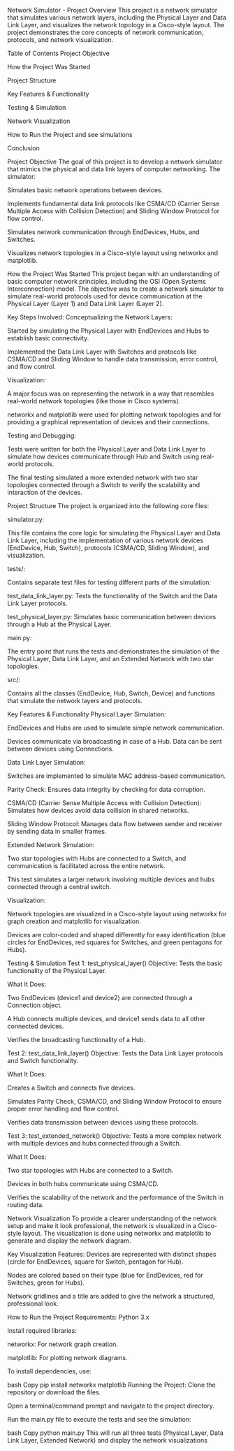 Network Simulator - Project Overview
This project is a network simulator that simulates various network layers, including the Physical Layer and Data Link Layer, and visualizes the network topology in a Cisco-style layout. The project demonstrates the core concepts of network communication, protocols, and network visualization.

Table of Contents
Project Objective

How the Project Was Started

Project Structure

Key Features & Functionality

Testing & Simulation

Network Visualization

How to Run the Project and see simulations

Conclusion

Project Objective
The goal of this project is to develop a network simulator that mimics the physical and data link layers of computer networking. The simulator:

Simulates basic network operations between devices.

Implements fundamental data link protocols like CSMA/CD (Carrier Sense Multiple Access with Collision Detection) and Sliding Window Protocol for flow control.

Simulates network communication through EndDevices, Hubs, and Switches.

Visualizes network topologies in a Cisco-style layout using networkx and matplotlib.

How the Project Was Started
This project began with an understanding of basic computer network principles, including the OSI (Open Systems Interconnection) model. The objective was to create a network simulator to simulate real-world protocols used for device communication at the Physical Layer (Layer 1) and Data Link Layer (Layer 2).

Key Steps Involved:
Conceptualizing the Network Layers:

Started by simulating the Physical Layer with EndDevices and Hubs to establish basic connectivity.

Implemented the Data Link Layer with Switches and protocols like CSMA/CD and Sliding Window to handle data transmission, error control, and flow control.

Visualization:

A major focus was on representing the network in a way that resembles real-world network topologies (like those in Cisco systems).

networkx and matplotlib were used for plotting network topologies and for providing a graphical representation of devices and their connections.

Testing and Debugging:

Tests were written for both the Physical Layer and Data Link Layer to simulate how devices communicate through Hub and Switch using real-world protocols.

The final testing simulated a more extended network with two star topologies connected through a Switch to verify the scalability and interaction of the devices.

Project Structure
The project is organized into the following core files:

simulator.py:

This file contains the core logic for simulating the Physical Layer and Data Link Layer, including the implementation of various network devices (EndDevice, Hub, Switch), protocols (CSMA/CD, Sliding Window), and visualization.

tests/:

Contains separate test files for testing different parts of the simulation:

test_data_link_layer.py: Tests the functionality of the Switch and the Data Link Layer protocols.

test_physical_layer.py: Simulates basic communication between devices through a Hub at the Physical Layer.

main.py:

The entry point that runs the tests and demonstrates the simulation of the Physical Layer, Data Link Layer, and an Extended Network with two star topologies.

src/:

Contains all the classes (EndDevice, Hub, Switch, Device) and functions that simulate the network layers and protocols.

Key Features & Functionality
Physical Layer Simulation:

EndDevices and Hubs are used to simulate simple network communication.

Devices communicate via broadcasting in case of a Hub. Data can be sent between devices using Connections.

Data Link Layer Simulation:

Switches are implemented to simulate MAC address-based communication.

Parity Check: Ensures data integrity by checking for data corruption.

CSMA/CD (Carrier Sense Multiple Access with Collision Detection): Simulates how devices avoid data collision in shared networks.

Sliding Window Protocol: Manages data flow between sender and receiver by sending data in smaller frames.

Extended Network Simulation:

Two star topologies with Hubs are connected to a Switch, and communication is facilitated across the entire network.

This test simulates a larger network involving multiple devices and hubs connected through a central switch.

Visualization:

Network topologies are visualized in a Cisco-style layout using networkx for graph creation and matplotlib for visualization.

Devices are color-coded and shaped differently for easy identification (blue circles for EndDevices, red squares for Switches, and green pentagons for Hubs).

Testing & Simulation
Test 1: test_physical_layer()
Objective: Tests the basic functionality of the Physical Layer.

What It Does:

Two EndDevices (device1 and device2) are connected through a Connection object.

A Hub connects multiple devices, and device1 sends data to all other connected devices.

Verifies the broadcasting functionality of a Hub.

Test 2: test_data_link_layer()
Objective: Tests the Data Link Layer protocols and Switch functionality.

What It Does:

Creates a Switch and connects five devices.

Simulates Parity Check, CSMA/CD, and Sliding Window Protocol to ensure proper error handling and flow control.

Verifies data transmission between devices using these protocols.

Test 3: test_extended_network()
Objective: Tests a more complex network with multiple devices and hubs connected through a Switch.

What It Does:

Two star topologies with Hubs are connected to a Switch.

Devices in both hubs communicate using CSMA/CD.

Verifies the scalability of the network and the performance of the Switch in routing data.

Network Visualization
To provide a clearer understanding of the network setup and make it look professional, the network is visualized in a Cisco-style layout. The visualization is done using networkx and matplotlib to generate and display the network diagram.

Key Visualization Features:
Devices are represented with distinct shapes (circle for EndDevices, square for Switch, pentagon for Hub).

Nodes are colored based on their type (blue for EndDevices, red for Switches, green for Hubs).

Network gridlines and a title are added to give the network a structured, professional look.

How to Run the Project
Requirements:
Python 3.x

Install required libraries:

networkx: For network graph creation.

matplotlib: For plotting network diagrams.

To install dependencies, use:

bash
Copy
pip install networkx matplotlib
Running the Project:
Clone the repository or download the files.

Open a terminal/command prompt and navigate to the project directory.

Run the main.py file to execute the tests and see the simulation:

bash
Copy
python main.py
This will run all three tests (Physical Layer, Data Link Layer, Extended Network) and display the network visualizations